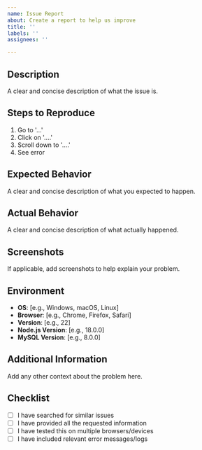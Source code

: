```yaml
---
name: Issue Report
about: Create a report to help us improve
title: ''
labels: ''
assignees: ''

---
```


## Description
A clear and concise description of what the issue is.

## Steps to Reproduce
1. Go to '...'
2. Click on '....'
3. Scroll down to '....'
4. See error

## Expected Behavior
A clear and concise description of what you expected to happen.

## Actual Behavior
A clear and concise description of what actually happened.

## Screenshots
If applicable, add screenshots to help explain your problem.

## Environment
- **OS**: [e.g., Windows, macOS, Linux]
- **Browser**: [e.g., Chrome, Firefox, Safari]
- **Version**: [e.g., 22]
- **Node.js Version**: [e.g., 18.0.0]
- **MySQL Version**: [e.g., 8.0.0]

## Additional Information
Add any other context about the problem here.

## Checklist
- [ ] I have searched for similar issues
- [ ] I have provided all the requested information
- [ ] I have tested this on multiple browsers/devices
- [ ] I have included relevant error messages/logs 